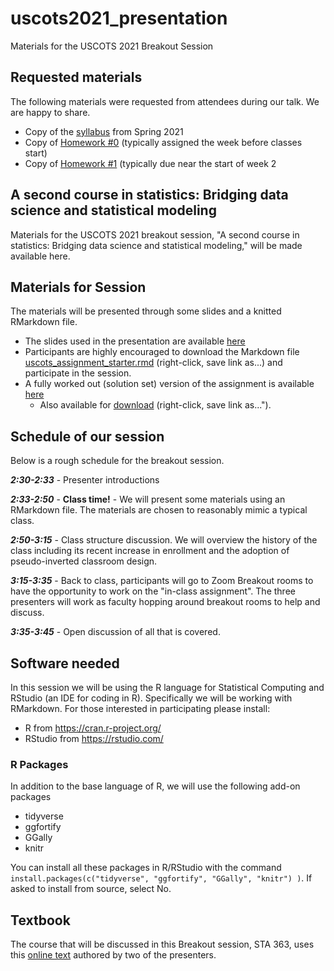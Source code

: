 

# uscots2021_presentation
Materials for the USCOTS 2021 Breakout Session

## Requested materials

The following materials were requested from attendees during our talk. We are happy to share.

* Copy of the <a href="https://docs.google.com/document/d/1DozNPaZhQ6gAAmI1lH-r5tGAD-snTsugBYpWxO9QuRI/edit?usp=sharing">syllabus</a> from Spring 2021
* Copy of <a href="homework0copy.pdf" download>Homework #0</a> (typically assigned the week before classes start)
* Copy of <a href="homework1copy.pdf" download>Homework #1</a> (typically due near the start of week 2

## A second course in statistics: Bridging data science and statistical modeling

Materials for the USCOTS 2021 breakout session, "A second course in statistics: Bridging data science and statistical modeling," will be made available here.

## Materials for Session

The materials will be presented through some slides and a knitted RMarkdown file.

* The slides used in the presentation are available <a href="https://docs.google.com/presentation/d/1m8zxjf9ckkwT6kZP2wM6Gf8qaEDoHIdO99szgFvMy40/edit?usp=sharing">here</a>
* Participants are highly encouraged to download the Markdown file <a id="raw-url" target="_blank"  href="https://raw.githubusercontent.com/tjfisher19/uscots2021_presentation/main/uscots_assignment_starter.rmd" download="uscots_assignment_starter.Rmd">uscots_assignment_starter.rmd</a> (right-click, save link as...) and participate in the session.
* A fully worked out (solution set) version of the assignment is available <a href="http://users.miamioh.edu/fishert4/uscots_assignment_completed.html">here</a>
   + Also available for <a id="raw-url"  href="https://raw.githubusercontent.com/tjfisher19/uscots2021_presentation/main/uscots_assignment_completed.html" download>download</a> (right-click, save link as...").

## Schedule of our session

Below is a rough schedule for the breakout session.

**<i>2:30-2:33</I>** - Presenter introductions

**<i>2:33-2:50</i>** - **Class time!** - We will present some materials using an RMarkdown file. The materials are chosen to reasonably mimic a typical class.

**<i>2:50-3:15</i>** - Class structure discussion. We will overview the history of the class including its recent increase in enrollment and the adoption of pseudo-inverted classroom design.

**<i>3:15-3:35</i>** - Back to class, participants will go to Zoom Breakout rooms to have the opportunity to work on the "in-class assignment". The three presenters will work as faculty hopping around breakout rooms to help and discuss.

**<i>3:35-3:45</i>** - Open discussion of all that is covered. 


## Software needed

In this session we will be using the R language for Statistical Computing and RStudio (an IDE for coding in R). Specifically we will be working with RMarkdown. For those interested in participating please install:

* R from https://cran.r-project.org/
* RStudio from https://rstudio.com/

### R Packages

In addition to the base language of R, we will use the following add-on packages

* tidyverse
* ggfortify
* GGally
* knitr

You can install all these packages in R/RStudio with the command `install.packages(c("tidyverse", "ggfortify", "GGally", "knitr") )`.  If asked to install from source, select No.

## Textbook

The course that will be discussed in this Breakout session, STA 363, uses this <a href="http://users.miamioh.edu/fishert4/sta363/">online text</a> authored by two of the presenters. 

